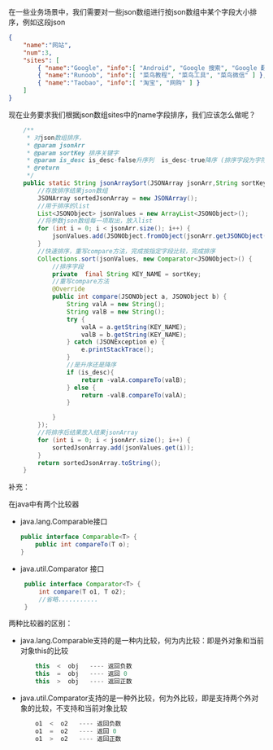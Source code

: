在一些业务场景中，我们需要对一些json数组进行按json数组中某个字段大小排序，例如这段json

```json
{
    "name":"网站",
    "num":3,
    "sites": [
        { "name":"Google", "info":[ "Android", "Google 搜索", "Google 翻译" ] },
        { "name":"Runoob", "info":[ "菜鸟教程", "菜鸟工具", "菜鸟微信" ] },
        { "name":"Taobao", "info":[ "淘宝", "网购" ] }
    ]
}
```

现在业务要求我们根据json数组sites中的name字段排序，我们应该怎么做呢？

```java
    /**
     * 对json数组排序，
     * @param jsonArr
     * @param sortKey 排序关键字
     * @param is_desc is_desc-false升序列  is_desc-true降序 (排序字段为字符串)
     * @return
     */
    public static String jsonArraySort(JSONArray jsonArr,String sortKey,boolean is_desc) {
        //存放排序结果json数组
        JSONArray sortedJsonArray = new JSONArray();
        //用于排序的list
        List<JSONObject> jsonValues = new ArrayList<JSONObject>();
        //将参数json数组每一项取出，放入list
        for (int i = 0; i < jsonArr.size(); i++) {
            jsonValues.add(JSONObject.fromObject(jsonArr.getJSONObject(i)));
        }
        //快速排序，重写compare方法，完成按指定字段比较，完成排序
        Collections.sort(jsonValues, new Comparator<JSONObject>() {
            //排序字段
            private  final String KEY_NAME = sortKey;
            //重写compare方法
            @Override
            public int compare(JSONObject a, JSONObject b) {
                String valA = new String();
                String valB = new String();
                try {
                    valA = a.getString(KEY_NAME);
                    valB = b.getString(KEY_NAME);
                } catch (JSONException e) {
                    e.printStackTrace();
                }
                //是升序还是降序
                if (is_desc){
                    return -valA.compareTo(valB);
                } else {
                    return -valB.compareTo(valA);
                }

            }
        });
        //将排序后结果放入结果jsonArray
        for (int i = 0; i < jsonArr.size(); i++) {
            sortedJsonArray.add(jsonValues.get(i));
        }
        return sortedJsonArray.toString();
    }
```
补充：

在java中有两个比较器

- java.lang.Comparable接口

    ```java
    public interface Comparable<T> {
        public int compareTo(T o);
    }
    ```

- java.util.Comparator 接口

   ```java
    public interface Comparator<T> {
        int compare(T o1, T o2);
        //省略...........
    }
   ```    

两种比较器的区别：

- java.lang.Comparable支持的是一种内比较，何为内比较：即是外对象和当前对象this的比较

    ```java
        this  <  obj   ---- 返回负数
        this  =  obj   ---- 返回 0
        this  >  obj   ---- 返回正数
    ```
- java.util.Comparator支持的是一种外比较，何为外比较，即是支持两个外对象的比较，不支持和当前对象比较

    ```java
        o1  <  o2   ---- 返回负数
        o1  =  o2   ---- 返回 0
        o1  >  o2   ---- 返回正数
    ```

    